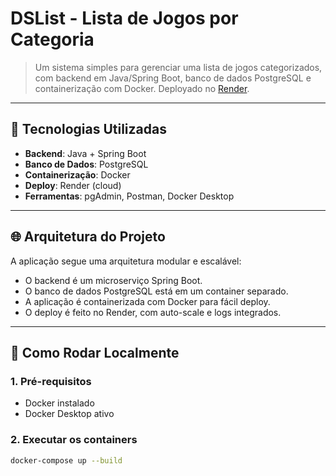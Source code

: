 # DSList - Lista de Jogos por Categoria

> Um sistema simples para gerenciar uma lista de jogos categorizados, com backend em Java/Spring Boot, banco de dados PostgreSQL e containerização com Docker. Deployado no [Render](https://render.com).

---

## 🔧 Tecnologias Utilizadas

- **Backend**: Java + Spring Boot
- **Banco de Dados**: PostgreSQL
- **Containerização**: Docker
- **Deploy**: Render (cloud)
- **Ferramentas**: pgAdmin, Postman, Docker Desktop

---

## 🌐 Arquitetura do Projeto

A aplicação segue uma arquitetura modular e escalável:
- O backend é um microserviço Spring Boot.
- O banco de dados PostgreSQL está em um container separado.
- A aplicação é containerizada com Docker para fácil deploy.
- O deploy é feito no Render, com auto-scale e logs integrados.

---

## 🚀 Como Rodar Localmente

### 1. Pré-requisitos
- Docker instalado
- Docker Desktop ativo

### 2. Executar os containers
```bash
docker-compose up --build
